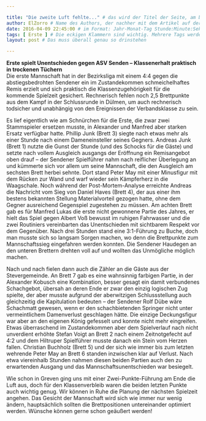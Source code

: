 ```yaml
---

title: "Die zweite Luft fehlte..." # das wird der Titel der Seite, am besten in Anführungszeichen (z.B. wenn er Sonderzeichen enthält)
author: ElZorro # Name des Authors, der nachher mit dem Artikel auf der Seite angezeigt wird; das ist unabhängig vom github-Benutzernamen
date: 2016-04-09 22:45:00 # im Format: Jahr-Monat-Tag Stunde:Minute:Sekunde, die Uhrzeit ist optional
tags: [ Erste ] # Die eckigen Klammern sind wichtig. Mehrere Tags werden durch Kommas separiert
layout: post # Das muss überall genau so drinstehen

---
```

**Erste spielt Unentschieden gegen ASV Senden – Klassenerhalt praktisch in trockenen Tüchern**  
Die erste Mannschaft hat in der Bezirksliga mit einem 4:4 gegen die abstiegsbedrohten Sendener ein im Zustandekommen schmeichelhaftes Remis erzielt und sich praktisch die Klassenzugehörigkeit für die kommende Spielzeit gesichert. Rechnerisch fehlen noch 2,5 Brettpunkte aus dem Kampf in der Schlussrunde in Dülmen, um auch rechnerisch todsicher und unabhängig von den Ereignissen der Verbandsklasse zu sein.
<!-- continue -->
Es lief eigentlich wie am Schnürchen für die Erste, die zwar zwei Stammspieler ersetzen musste, in Alexander und Manfred aber starken Ersatz verfügbar hatte. Phillip Junk (Brett 3) siegte nach etwas mehr als einer Stunde nach einem Dameneinsteller seines Gegners. Andreas Junk (Brett 1) nutzte die Gunst der Stunde (und des Schocks für die Gäste) und setzte nach vollem Ausgleich ausgangs der Eröffnung ein Remisangebot oben drauf – der Sendener Spielführer nahm nach reiflicher Überlegung an und kümmerte sich vor allem um seine Mannschaft, die den Ausgleich am sechsten Brett herbei sehnte. Dort stand Peter May mit einer Minusfigur mit dem Rücken zur Wand und warf wieder sein Kämpferherz in die Waagschale. Noch während der Post-Mortem-Analyse erreichte Andreas die Nachricht vom Sieg von Daniel Haves (Brett 4), der aus einer ihm bestens bekannten Stellung Materialvorteil gezogen hatte, ohne dem Gegner ausreichend Gegenspiel zugestehen zu müssen. Am achten Brett gab es für Manfred Lukas die erste nicht gewonnene Partie des Jahres, er hielt das Spiel gegen Albert Voß bewusst im ruhigen Fahrwasser und die zwei Routiniers vereinbarten das Unentschieden mit sichtbarem Respekt vor dem Gegenüber. Nach drei Stunden stand eine 3:1-Führung zu Buche, doch man musste sich so langsam Sorgen machen, wo denn die Brettpunkte zum Mannschaftssieg eingefahren werden konnten. Die Sendener Haudegen an den unteren Brettern drehten voll auf und wollten das Unmögliche möglich machen.

Nach und nach fielen dann auch die Zähler an die Gäste aus der Stevergemeinde. An Brett 7 gab es eine wahnsinnig farbigen Partie, in der Alexander Kobusch eine Kombination, besser gesagt ein damit verbundenes Schachgebot, übersah an deren Ende er zwar den einzig logischen Zug spielte, der aber musste aufgrund der aberwitzigen Schlussstellung auch gleichzeitig die Kapitulation bedeuten – der Sendener Rolf Dübe wäre Schachmatt gewesen, wenn er den schachbietenden Springer nicht unter vermeintlichem Damenverlust geschlagen hätte. Die einzige Deckungsfigur war aber an den eigenen König gefesselt und konnte nicht mehr eingreifen. Etwas überraschend im Zustandekommen aber dem Spielverlauf nach nicht unverdient erhöhte Stefan Voigt an Brett 2 nach einem Zeitnotgefecht auf 4:2 und dem Hiltruper Spielführer musste danach ein Stein vom Herzen fallen. Christian Buchholz (Brett 5) und der sich wie immer bis zum letzten wehrende Peter May an Brett 6 standen inzwischen klar auf Verlust. Nach etwa viereinhalb Stunden nahmen diesen beiden Partien auch den zu erwartenden Ausgang und das Mannschaftsunentschieden war besiegelt.

Wie schon in Greven ging uns mit einer Zwei-Punkte-Führung am Ende die Luft  aus, doch für den Klassenverbleib waren die beiden letzten Punkte auch wichtig genug. Wir können in Ruhe die Planung der nächsten Spielzeit angehen. Das Gesicht der Mannschaft wird sich wie immer nur wenig ändern, hauptsächlich sollten die Brettpositionen untereinander optimiert werden. Wünsche können gerne schon geäußert werden!
